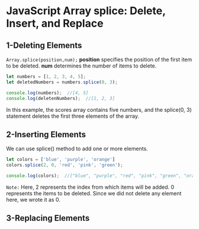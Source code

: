 # JavaScript Array splice: Delete, Insert, and Replace
## 1-Deleting Elements
`Array.splice(position,num);`
**position** specifies the position of the first item to be deleted.
**num** determines the number of items to delete.
```javascript
let numbers = [1, 2, 3, 4, 5];
let deletedNumbers = numbers.splice(0, 3);

console.log(numbers);  //[4, 5]
console.log(deletenNumbers);  //[1, 2, 3]
```
In this example, the scores array contains five numbers, and the splice(0, 3) statement deletes the first three elements of the array.
## 2-Inserting Elements
We can use splice() method to add one or more elements.
```javascript
let colors = ['blue', 'purple', 'orange']
colors.splice(2, 0, 'red', 'pink', 'green');

console.log(colors);  //["blue", "purple", "red", "pink", "green", "orange]
```
`Note:` Here, 2 represents the index from which items will be added.
0 represents the items to be deleted. Since we did not delete any element here, we wrote it as 0.
## 3-Replacing Elements










